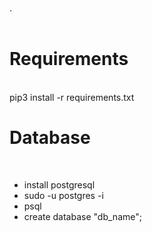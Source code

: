 # 
. </br>
</br>
# Requirements
</br>
pip3 install -r requirements.txt</br>

# Database
</br>
<ul>
 <li>install postgresql  </li>
 <li>sudo -u postgres -i </li> 
 <li>psql </li>
 <li>create database "db_name"; </li> 
</ul>

